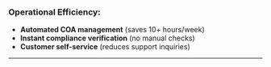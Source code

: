 ### **Operational Efficiency:**
- **Automated COA management** (saves 10+ hours/week)
- **Instant compliance verification** (no manual checks)
- **Customer self-service** (reduces support inquiries)

---
